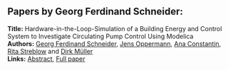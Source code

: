 <h2>Papers by Georg Ferdinand Schneider:</h2>
<p>
<b>Title:</b> Hardware-in-the-Loop-Simulation of a Building Energy and Control System to Investigate Circulating Pump Control Using Modelica<br />
<b>Authors:</b> <a href="../authors/author_273.html">Georg Ferdinand Schneider</a>, <a href="../authors/author_223.html">Jens Oppermann</a>, <a href="../authors/author_55.html">Ana Constantin</a>, <a href="../authors/author_297.html">Rita Streblow</a> and <a href="../authors/author_207.html">Dirk Müller</a><br />
<b>Links:</b> <a href="../abstracts/abstract_24.pdf">Abstract</a>, <a href="../submissions/ecp15118225_SchneiderOppermannConstantinStreblowMuller.pdf">Full paper</a>
</p>
